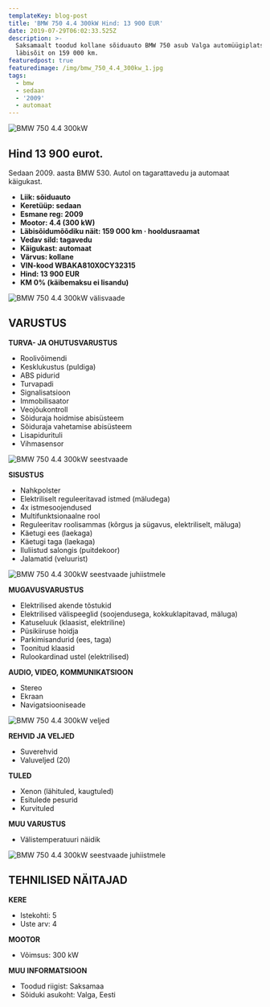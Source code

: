 ```yaml
---
templateKey: blog-post
title: 'BMW 750 4.4 300kW Hind: 13 900 EUR'
date: 2019-07-29T06:02:33.525Z
description: >-
  Saksamaalt toodud kollane sõiduauto BMW 750 asub Valga automüügiplatsil. Auto
  läbisõit on 159 000 km.
featuredpost: true
featuredimage: /img/bmw_750_4.4_300kw_1.jpg
tags:
  - bmw
  - sedaan
  - '2009'
  - automaat
---
```

![BMW 750 4.4 300kW](/img/bmw_750_4.4_300kw_1.jpg "BMW 750 4.4 300kW")

## Hind 13 900 eurot.

Sedaan 2009. aasta BMW 530. Autol on tagarattavedu ja automaat käigukast.

* **Liik:	sõiduauto**
* **Keretüüp:	sedaan**
* **Esmane reg:	2009**
* **Mootor:	4.4 (300 kW)**
* **Läbisõidumõõdiku näit:	159 000 km · hooldusraamat**
* **Vedav sild:	tagavedu**
* **Käigukast:	automaat**
* **Värvus:	kollane**
* **VIN-kood	WBAKA810X0CY32315**
* **Hind:	13 900 EUR**
* **KM 0% (käibemaksu ei lisandu)**

![BMW 750 4.4 300kW välisvaade](/img/bmw_750_4.4_300kw_2.jpg "BMW 750 4.4 300kW välisvaade")

## VARUSTUS

**TURVA- JA OHUTUSVARUSTUS**

* Roolivõimendi
* Kesklukustus (puldiga)
* ABS pidurid
* Turvapadi
* Signalisatsioon
* Immobilisaator
* Veojõukontroll
* Sõiduraja hoidmise abisüsteem
* Sõiduraja vahetamise abisüsteem
* Lisapidurituli
* Vihmasensor

![BMW 750 4.4 300kW seestvaade](/img/bmw_750_4.4_300kw_3.jpg "BMW 750 4.4 300kW seestvaade")

**SISUSTUS**

* Nahkpolster
* Elektriliselt reguleeritavad istmed (mäludega)
* 4x istmesoojendused
* Multifunktsionaalne rool
* Reguleeritav roolisammas (kõrgus ja sügavus, elektriliselt, mäluga)
* Käetugi ees (laekaga)
* Käetugi taga (laekaga)
* Iluliistud salongis (puitdekoor)
* Jalamatid (veluurist)

![BMW 750 4.4 300kW seestvaade juhiistmele](/img/bmw_750_4.4_300kw_4.jpg "BMW 750 4.4 300kW juhiistmele")

**MUGAVUSVARUSTUS**

* Elektrilised akende tõstukid
* Elektrilised välispeeglid (soojendusega, kokkuklapitavad, mäluga)
* Katuseluuk (klaasist, elektriline)
* Püsikiiruse hoidja
* Parkimisandurid (ees, taga)
* Toonitud klaasid
* Rulookardinad ustel (elektrilised)

**AUDIO, VIDEO, KOMMUNIKATSIOON**

* Stereo
* Ekraan
* Navigatsiooniseade

![BMW 750 4.4 300kW veljed](/img/bmw_750_4.4_300kw_6.jpg "BMW 750 4.4 300kW veljed")

**REHVID JA VELJED**

* Suverehvid
* Valuveljed (20)

**TULED**

* Xenon (lähituled, kaugtuled)
* Esitulede pesurid
* Kurvituled

**MUU VARUSTUS**

* Välistemperatuuri näidik

![BMW 750 4.4 300kW seestvaade juhiistmele](/img/bmw_750_4.4_300kw_7.jpg "BMW 750 4.4 300kW seestvaade juhiistmele")

## TEHNILISED NÄITAJAD

**KERE**

* Istekohti:	5
* Uste arv:	4

**MOOTOR**

* Võimsus:	300 kW

**MUU INFORMATSIOON**

* Toodud riigist: Saksamaa
* Sõiduki asukoht: Valga, Eesti
